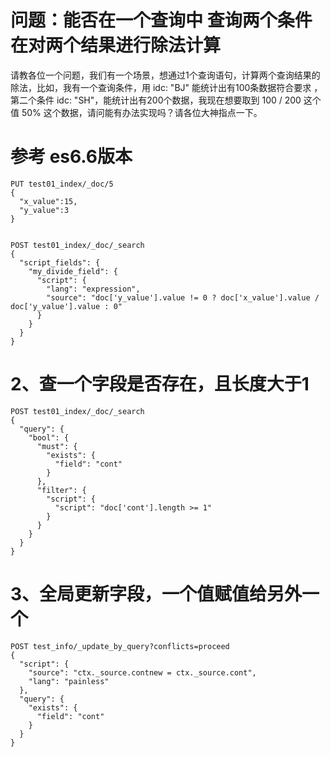 # 问题：能否在一个查询中 查询两个条件 在对两个结果进行除法计算

请教各位一个问题，我们有一个场景，想通过1个查询语句，计算两个查询结果的除法，比如，我有一个查询条件，用 idc: "BJ" 能统计出有100条数据符合要求 ，第二个条件 idc: "SH"，能统计出有200个数据，我现在想要取到 100 / 200 这个值 50% 这个数据，请问能有办法实现吗？请各位大神指点一下。

# 参考 es6.6版本

```
PUT test01_index/_doc/5
{
  "x_value":15,
  "y_value":3
}


POST test01_index/_doc/_search
{
  "script_fields": {
    "my_divide_field": {
      "script": {
        "lang": "expression",
        "source": "doc['y_value'].value != 0 ? doc['x_value'].value / doc['y_value'].value : 0"
      }
    }
  }
}
```

# 2、查一个字段是否存在，且长度大于1
```
POST test01_index/_doc/_search
{
  "query": {
    "bool": {
      "must": {
        "exists": {
          "field": "cont"
        }
      },
      "filter": {
        "script": {
          "script": "doc['cont'].length >= 1"
        }
      }
    }
  }
}
```

# 3、全局更新字段，一个值赋值给另外一个
```
POST test_info/_update_by_query?conflicts=proceed
{
  "script": {
    "source": "ctx._source.contnew = ctx._source.cont",
    "lang": "painless"
  },
  "query": {
    "exists": {
      "field": "cont"
    }
  }
}
```
